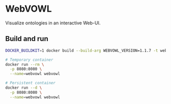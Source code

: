 <!--
SPDX-FileCopyrightText: 2024 Osnabrück University of Applied Sciences
SPDX-FileContributor: Andreas Schliebitz
SPDX-FileContributor: Henri Graf
SPDX-FileContributor: Jonas Tüpker
SPDX-FileContributor: Lukas Hesse
SPDX-FileContributor: Maik Fruhner
SPDX-FileContributor: Prof. Dr.-Ing. Heiko Tapken
SPDX-FileContributor: Tobias Wamhof

SPDX-License-Identifier: MIT
-->

# WebVOWL

Visualize ontologies in an interactive Web-UI.

## Build and run

```bash
DOCKER_BUILDKIT=1 docker build --build-arg WEBVOWL_VERSION=1.1.7 -t webvowl .

# Temporary container
docker run --rm \
  -p 8080:8080 \
  --name=webvowl webvowl

# Persistent container
docker run --d \
  -p 8080:8080 \
  --name=webvowl webvowl
```
